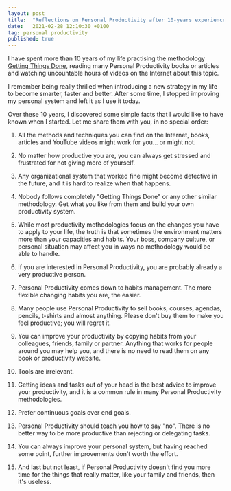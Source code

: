 ```yaml
---
layout: post
title:  "Reflections on Personal Productivity after 10-years experience"
date:   2021-02-28 12:10:30 +0100
tag: personal productivity
published: true
---
```

I have spent more than 10 years of my life practising the methodology [Getting Things Done], reading many Personal Productivity books or articles and watching uncountable hours of videos on the Internet about this topic. 

I remember being really thrilled when introducing a new strategy in my life to become smarter, faster and better. After some time, I stopped improving my personal system and left it as I use it today.

Over these 10 years, I discovered some simple facts that I would like to have known when I started. Let me share them with you, in no special order:

1. All the methods and techniques you can find on the Internet, books, articles and YouTube videos might work for you... or might not. 

1. No matter how productive you are, you can always get stressed and frustrated for not giving more of yourself.

1. Any organizational system that worked fine might become defective in the future, and it is hard to realize when that happens.

1. Nobody follows completely "Getting Things Done" or any other similar methodology. Get what you like from them and build your own productivity system.

1. While most productivity methodologies focus on the changes you have to apply to your life, the truth is that sometimes the environment matters more than your capacities and habits. Your boss, company culture, or personal situation may affect you in ways no methodology would be able to handle.

1. If you are interested in Personal Productivity, you are probably already a very productive person.

1. Personal Productivity comes down to habits management. The more flexible changing habits you are, the easier.

1. Many people use Personal Productivity to sell books, courses, agendas, pencils, t-shirts and almost anything. Please don't buy them to make you feel productive; you will regret it.

1. You can improve your productivity by copying habits from your colleagues, friends, family or partner. Anything that works for people around you may help you, and there is no need to read them on any book or productivity website.

1. Tools are irrelevant.

1. Getting ideas and tasks out of your head is the best advice to improve your productivity, and it is a common rule in many Personal Productivity methodologies.

1. Prefer continuous goals over end goals.

1. Personal Productivity should teach you how to say "no". There is no better way to be more productive than rejecting or delegating tasks.

1. You can always improve your personal system, but having reached some point, further improvements don't worth the effort.

1. And last but not least, if Personal Productivity doesn't find you more time for the things that really matter, like your family and friends, then it's useless.

[Getting Things Done]: https://gettingthingsdone.com 


